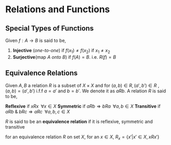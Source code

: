 # Relations and Functions
## Special Types of Functions
Given $f : A\rightarrow B$ is said to be, 
1. **Injective** (*one-to-one*) if $f(x_1)\neq f(x_2)$ if $x_1 \neq x_2$
2. **Surjective**(map $A$ *onto* $B$) if $f(A)=B$. i.e. $R(f)=B$
## Equivalence Relations 
Given $A, B$ a relation $R$ is a subset of $X \times X$ and for $(a, b) \in R, (a',b')\in R$ , $(a,b)=(a',b')$ i.f.f $a=a'$ and $b=b'$. We denote it as $aRb$.  A relation $R$ is said to be,

**Reflexive** if $xRx\;\; \forall x\in X$
**Symmetric** if $aRb \Rightarrow bRa\;\; \forall a,b\in X$
**Transitive** if $aRb \; \& \; bRc \Rightarrow aRc \;\; \forall a,b,c\in X$

$R$ is said to be an **equivalence relation** if it is reflexive, symmetric and transitive 

for an equivalence relation $R$ on set $X$, for an $x\in X$, $R_x=\left\{x'|x' \in X,xRx' \left\}$


